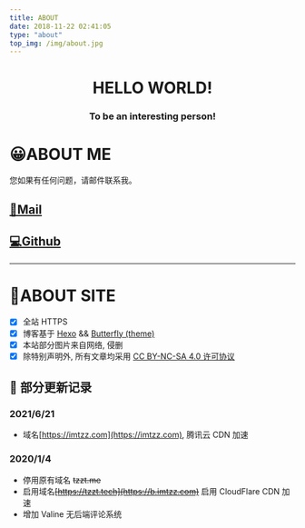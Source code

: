 ```yaml
---
title: ABOUT
date: 2018-11-22 02:41:05
type: "about"
top_img: /img/about.jpg
---
```


<center><h1>HELLO WORLD!</h1></center>
<center><h3>To be an interesting person!</h3></center>

# 😀ABOUT ME

您如果有任何问题，请邮件联系我。

## [📧Mail](mailto:tzzprc@outlook.com)

## [💻Github](https://github.com/tzzs)

---

# 🌌ABOUT SITE

- [x] 全站 HTTPS
- [x] 博客基于 [Hexo](https://hexo.io/zh-cn/) && [Butterfly (theme)](https://butterfly.js.org/)
- [x] 本站部分图片来自网络, 侵删
- [x] 除特别声明外, 所有文章均采用 [CC BY-NC-SA 4.0 许可协议](https://creativecommons.org/licenses/by-nc-sa/4.0/)

## 📅 部分更新记录

### 2021/6/21

- 域名[https://imtzz.com](https://imtzz.com), 腾讯云 CDN 加速

<!-- ### 2020/2/24
- 启用域名[https://b.imtzz.com](https://b.imtzz.com)，Coding Pages直接访问

### 2020/2/2
- 停用原有域名 tzzt.tech
- 启用域名[https://blog.imtzz.com](https://b.imtzz.com)
- 启用 腾讯云 CDN 加速, 国外IP自动回源([https://github.com/tzzs](https://github.com/tzzs)) -->

### 2020/1/4

- 停用原有域名 ~~tzzt.me~~
- 启用域名~~[https://tzzt.tech](https://b.imtzz.com)~~ 启用 CloudFlare CDN 加速
- 增加 Valine 无后端评论系统

<!-- ### 2019/3/22
- 启用域名[https://tzzt.me](https://b.imtzz.com) 启用 CloudFlare CDN 加速 -->
